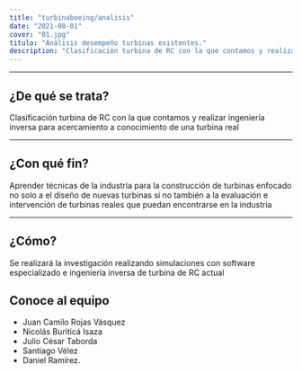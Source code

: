 ```yaml
---
title: "turbinaboeing/analisis"
date: "2021-08-01"
cover: "01.jpg"
titulo: "Análisis desempeño turbinas existentes."
description: "Clasificación turbina de RC con la que contamos y realizar ingeniería inversa para acercamiento a conocimiento de una turbina real"
---
```



***

## ¿De qué se trata?

Clasificación turbina de RC con la que contamos y realizar ingeniería inversa para acercamiento a conocimiento de una turbina real

***

## ¿Con qué fin?

Aprender técnicas de la industria para la construcción de turbinas enfocado no solo a el diseño de nuevas turbinas  si no también a la evaluación  e intervención de turbinas reales que puedan encontrarse en la industria

***

## ¿Cómo?

Se realizará la investigación realizando simulaciones con software especializado e ingeniería inversa de turbina de RC actual

## Conoce al equipo

- Juan Camilo Rojas Vásquez
- Nicolás Buriticá Isaza
- Julio César Taborda
- Santiago Vélez
- Daniel Ramírez.

